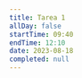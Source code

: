 ```yaml
---
title: Tarea 1
allDay: false
startTime: 09:40
endTime: 12:10
date: 2023-08-18
completed: null
---
```

